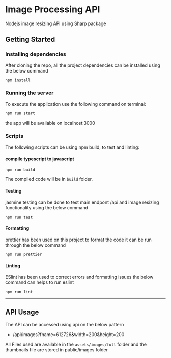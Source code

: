 # Image Processing API

Nodejs image resizing API using [Sharp](https://www.npmjs.com/package/sharp) package

## Getting Started

### Installing dependencies

After cloning the repo, all the project dependencies can be installed using the below command

```
npm install
```

### Running the server

To execute the application use the following command on terminal:

```
npm run start
```

the app will be available on  localhost:3000

### Scripts

The following scripts can be using npm build, to test and linting:

#### compile typescript to javascript

```
npm run build
```

The compiled code will be in `build` folder.

#### Testing

jasmine testing can be done to test main endpont /api and image resizing functionality using the below command

```
npm run test
```

#### Formatting

prettier has been used on this project to format the code it can be run through the below command

```
npm run prettier
```

#### Linting

ESlint has been used to correct errors and formatting issues the below command can helps to run eslint

```
npm run lint
```

---

## API Usage

The API can be accessed using api on the below pattern

- /api/images?fname=612726&width=200&height=200

All Files used are available in the `assets/images/full` folder and the thumbnails file are stored in public/images folder

